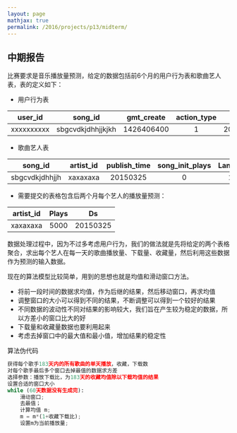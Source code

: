 ```yaml
---
layout: page
mathjax: true
permalink: /2016/projects/p13/midterm/
---
```


## 中期报告

比赛要求是音乐播放量预测，给定的数据包括前6个月的用户行为表和歌曲艺人表，表的定义如下：

- 用户行为表

| user_id   |   song_id   |  gmt_create |    action_type   |    Ds   |
|----------|:-------------:|:-------------:|:-------------:|:------:|
|xxxxxxxxxx|sbgcvdkjdhhjjkjkh|1426406400|1|20150315|


- 歌曲艺人表

|song_id|artist_id|publish_time|song_init_plays|Language|Gender|
|----------|:-------------:|:-------------:|:-------------:|:-------------:|------:|
|sbgcvdkjdhhjjh|xaxaxaxa|20150325|0|100|1|

- 需要提交的表格包含后两个月每个艺人的播放量预测：

| artist_id   |   Plays  |    Ds   |
|----------|:-------------:|:------:|
|xaxaxaxa|5000|20150325|

数据处理过程中，因为不过多考虑用户行为，我们的做法就是先将给定的两个表格聚合，求出每个艺人在每一天的歌曲播放量、下载量、收藏量，然后利用这些数据作为预测的输入数据。

现在的算法模型比较简单，用到的思想也就是均值和滑动窗口方法。
- 将前一段时间的数据求均值，作为后继的结果，然后移动窗口，再求均值
- 调整窗口的大小可以得到不同的结果，不断调整可以得到一个较好的结果
- 不同数据的波动性不同对结果的影响较大，我们旨在产生较为稳定的数据，所以方差小的窗口比大的好
- 下载量和收藏量数据也要利用起来
- 考虑去掉窗口中的最大值和最小值，增加结果的稳定性

算法伪代码

```python
获得每个歌手183天内的所有歌曲的单天播放，收藏，下载数
对每个歌手最后多个窗口去掉最值的数据求方差
选择参数：播放下载比，为183天的收藏均值除以下载均值的结果
设置合适的窗口大小
while (60天数据没有生成完):
    滑动窗口;
    去最值；
    计算均值 m;
    m = m*(1+收藏下载比);
    设置m为当前播放量;
```

